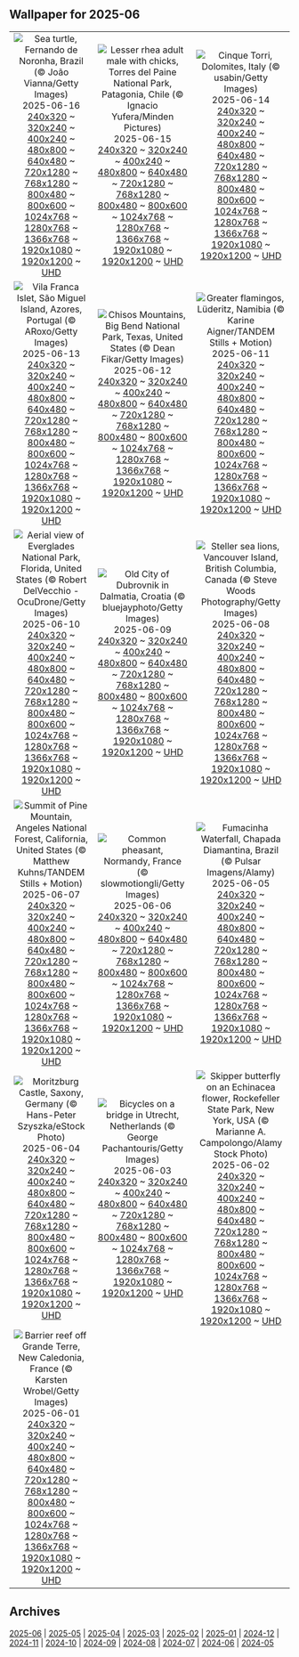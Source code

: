 ## Wallpaper for 2025-06
|      |      |      |
| :----: | :----: | :----: |
|![Sea turtle, Fernando de Noronha, Brazil (© João Vianna/Getty Images)](https://www.bing.com/th?id=OHR.SeaTurtleBrazil_ROW4882364759_320x240.jpg)<br />2025-06-16<br />[240x320](https://www.bing.com/th?id=OHR.SeaTurtleBrazil_ROW4882364759_240x320.jpg) ~ [320x240](https://www.bing.com/th?id=OHR.SeaTurtleBrazil_ROW4882364759_320x240.jpg) ~ [400x240](https://www.bing.com/th?id=OHR.SeaTurtleBrazil_ROW4882364759_400x240.jpg) ~ [480x800](https://www.bing.com/th?id=OHR.SeaTurtleBrazil_ROW4882364759_480x800.jpg) ~ [640x480](https://www.bing.com/th?id=OHR.SeaTurtleBrazil_ROW4882364759_640x480.jpg) ~ [720x1280](https://www.bing.com/th?id=OHR.SeaTurtleBrazil_ROW4882364759_720x1280.jpg) ~ [768x1280](https://www.bing.com/th?id=OHR.SeaTurtleBrazil_ROW4882364759_768x1280.jpg) ~ [800x480](https://www.bing.com/th?id=OHR.SeaTurtleBrazil_ROW4882364759_800x480.jpg) ~ [800x600](https://www.bing.com/th?id=OHR.SeaTurtleBrazil_ROW4882364759_800x600.jpg) ~ [1024x768](https://www.bing.com/th?id=OHR.SeaTurtleBrazil_ROW4882364759_1024x768.jpg) ~ [1280x768](https://www.bing.com/th?id=OHR.SeaTurtleBrazil_ROW4882364759_1280x768.jpg) ~ [1366x768](https://www.bing.com/th?id=OHR.SeaTurtleBrazil_ROW4882364759_1366x768.jpg) ~ [1920x1080](https://www.bing.com/th?id=OHR.SeaTurtleBrazil_ROW4882364759_1920x1080.jpg) ~ [1920x1200](https://www.bing.com/th?id=OHR.SeaTurtleBrazil_ROW4882364759_1920x1200.jpg) ~ [UHD](https://www.bing.com/th?id=OHR.SeaTurtleBrazil_ROW4882364759_UHD.jpg)|![Lesser rhea adult male with chicks, Torres del Paine National Park, Patagonia, Chile (© Ignacio Yufera/Minden Pictures)](https://www.bing.com/th?id=OHR.RheaDad_ROW4809293275_320x240.jpg)<br />2025-06-15<br />[240x320](https://www.bing.com/th?id=OHR.RheaDad_ROW4809293275_240x320.jpg) ~ [320x240](https://www.bing.com/th?id=OHR.RheaDad_ROW4809293275_320x240.jpg) ~ [400x240](https://www.bing.com/th?id=OHR.RheaDad_ROW4809293275_400x240.jpg) ~ [480x800](https://www.bing.com/th?id=OHR.RheaDad_ROW4809293275_480x800.jpg) ~ [640x480](https://www.bing.com/th?id=OHR.RheaDad_ROW4809293275_640x480.jpg) ~ [720x1280](https://www.bing.com/th?id=OHR.RheaDad_ROW4809293275_720x1280.jpg) ~ [768x1280](https://www.bing.com/th?id=OHR.RheaDad_ROW4809293275_768x1280.jpg) ~ [800x480](https://www.bing.com/th?id=OHR.RheaDad_ROW4809293275_800x480.jpg) ~ [800x600](https://www.bing.com/th?id=OHR.RheaDad_ROW4809293275_800x600.jpg) ~ [1024x768](https://www.bing.com/th?id=OHR.RheaDad_ROW4809293275_1024x768.jpg) ~ [1280x768](https://www.bing.com/th?id=OHR.RheaDad_ROW4809293275_1280x768.jpg) ~ [1366x768](https://www.bing.com/th?id=OHR.RheaDad_ROW4809293275_1366x768.jpg) ~ [1920x1080](https://www.bing.com/th?id=OHR.RheaDad_ROW4809293275_1920x1080.jpg) ~ [1920x1200](https://www.bing.com/th?id=OHR.RheaDad_ROW4809293275_1920x1200.jpg) ~ [UHD](https://www.bing.com/th?id=OHR.RheaDad_ROW4809293275_UHD.jpg)|![Cinque Torri, Dolomites, Italy (© usabin/Getty Images)](https://www.bing.com/th?id=OHR.DolomitiEstate_ROW3727709491_320x240.jpg)<br />2025-06-14<br />[240x320](https://www.bing.com/th?id=OHR.DolomitiEstate_ROW3727709491_240x320.jpg) ~ [320x240](https://www.bing.com/th?id=OHR.DolomitiEstate_ROW3727709491_320x240.jpg) ~ [400x240](https://www.bing.com/th?id=OHR.DolomitiEstate_ROW3727709491_400x240.jpg) ~ [480x800](https://www.bing.com/th?id=OHR.DolomitiEstate_ROW3727709491_480x800.jpg) ~ [640x480](https://www.bing.com/th?id=OHR.DolomitiEstate_ROW3727709491_640x480.jpg) ~ [720x1280](https://www.bing.com/th?id=OHR.DolomitiEstate_ROW3727709491_720x1280.jpg) ~ [768x1280](https://www.bing.com/th?id=OHR.DolomitiEstate_ROW3727709491_768x1280.jpg) ~ [800x480](https://www.bing.com/th?id=OHR.DolomitiEstate_ROW3727709491_800x480.jpg) ~ [800x600](https://www.bing.com/th?id=OHR.DolomitiEstate_ROW3727709491_800x600.jpg) ~ [1024x768](https://www.bing.com/th?id=OHR.DolomitiEstate_ROW3727709491_1024x768.jpg) ~ [1280x768](https://www.bing.com/th?id=OHR.DolomitiEstate_ROW3727709491_1280x768.jpg) ~ [1366x768](https://www.bing.com/th?id=OHR.DolomitiEstate_ROW3727709491_1366x768.jpg) ~ [1920x1080](https://www.bing.com/th?id=OHR.DolomitiEstate_ROW3727709491_1920x1080.jpg) ~ [1920x1200](https://www.bing.com/th?id=OHR.DolomitiEstate_ROW3727709491_1920x1200.jpg) ~ [UHD](https://www.bing.com/th?id=OHR.DolomitiEstate_ROW3727709491_UHD.jpg)|
|![Vila Franca Islet, São Miguel Island, Azores, Portugal (© ARoxo/Getty Images)](https://www.bing.com/th?id=OHR.SanMiguelAzores_ROW0642289272_320x240.jpg)<br />2025-06-13<br />[240x320](https://www.bing.com/th?id=OHR.SanMiguelAzores_ROW0642289272_240x320.jpg) ~ [320x240](https://www.bing.com/th?id=OHR.SanMiguelAzores_ROW0642289272_320x240.jpg) ~ [400x240](https://www.bing.com/th?id=OHR.SanMiguelAzores_ROW0642289272_400x240.jpg) ~ [480x800](https://www.bing.com/th?id=OHR.SanMiguelAzores_ROW0642289272_480x800.jpg) ~ [640x480](https://www.bing.com/th?id=OHR.SanMiguelAzores_ROW0642289272_640x480.jpg) ~ [720x1280](https://www.bing.com/th?id=OHR.SanMiguelAzores_ROW0642289272_720x1280.jpg) ~ [768x1280](https://www.bing.com/th?id=OHR.SanMiguelAzores_ROW0642289272_768x1280.jpg) ~ [800x480](https://www.bing.com/th?id=OHR.SanMiguelAzores_ROW0642289272_800x480.jpg) ~ [800x600](https://www.bing.com/th?id=OHR.SanMiguelAzores_ROW0642289272_800x600.jpg) ~ [1024x768](https://www.bing.com/th?id=OHR.SanMiguelAzores_ROW0642289272_1024x768.jpg) ~ [1280x768](https://www.bing.com/th?id=OHR.SanMiguelAzores_ROW0642289272_1280x768.jpg) ~ [1366x768](https://www.bing.com/th?id=OHR.SanMiguelAzores_ROW0642289272_1366x768.jpg) ~ [1920x1080](https://www.bing.com/th?id=OHR.SanMiguelAzores_ROW0642289272_1920x1080.jpg) ~ [1920x1200](https://www.bing.com/th?id=OHR.SanMiguelAzores_ROW0642289272_1920x1200.jpg) ~ [UHD](https://www.bing.com/th?id=OHR.SanMiguelAzores_ROW0642289272_UHD.jpg)|![Chisos Mountains, Big Bend National Park, Texas, United States (© Dean Fikar/Getty Images)](https://www.bing.com/th?id=OHR.BigBendChisos_ROW2039712319_320x240.jpg)<br />2025-06-12<br />[240x320](https://www.bing.com/th?id=OHR.BigBendChisos_ROW2039712319_240x320.jpg) ~ [320x240](https://www.bing.com/th?id=OHR.BigBendChisos_ROW2039712319_320x240.jpg) ~ [400x240](https://www.bing.com/th?id=OHR.BigBendChisos_ROW2039712319_400x240.jpg) ~ [480x800](https://www.bing.com/th?id=OHR.BigBendChisos_ROW2039712319_480x800.jpg) ~ [640x480](https://www.bing.com/th?id=OHR.BigBendChisos_ROW2039712319_640x480.jpg) ~ [720x1280](https://www.bing.com/th?id=OHR.BigBendChisos_ROW2039712319_720x1280.jpg) ~ [768x1280](https://www.bing.com/th?id=OHR.BigBendChisos_ROW2039712319_768x1280.jpg) ~ [800x480](https://www.bing.com/th?id=OHR.BigBendChisos_ROW2039712319_800x480.jpg) ~ [800x600](https://www.bing.com/th?id=OHR.BigBendChisos_ROW2039712319_800x600.jpg) ~ [1024x768](https://www.bing.com/th?id=OHR.BigBendChisos_ROW2039712319_1024x768.jpg) ~ [1280x768](https://www.bing.com/th?id=OHR.BigBendChisos_ROW2039712319_1280x768.jpg) ~ [1366x768](https://www.bing.com/th?id=OHR.BigBendChisos_ROW2039712319_1366x768.jpg) ~ [1920x1080](https://www.bing.com/th?id=OHR.BigBendChisos_ROW2039712319_1920x1080.jpg) ~ [1920x1200](https://www.bing.com/th?id=OHR.BigBendChisos_ROW2039712319_1920x1200.jpg) ~ [UHD](https://www.bing.com/th?id=OHR.BigBendChisos_ROW2039712319_UHD.jpg)|![Greater flamingos, Lüderitz, Namibia (© Karine Aigner/TANDEM Stills + Motion)](https://www.bing.com/th?id=OHR.FlamingosNamibia_ROW1962719255_320x240.jpg)<br />2025-06-11<br />[240x320](https://www.bing.com/th?id=OHR.FlamingosNamibia_ROW1962719255_240x320.jpg) ~ [320x240](https://www.bing.com/th?id=OHR.FlamingosNamibia_ROW1962719255_320x240.jpg) ~ [400x240](https://www.bing.com/th?id=OHR.FlamingosNamibia_ROW1962719255_400x240.jpg) ~ [480x800](https://www.bing.com/th?id=OHR.FlamingosNamibia_ROW1962719255_480x800.jpg) ~ [640x480](https://www.bing.com/th?id=OHR.FlamingosNamibia_ROW1962719255_640x480.jpg) ~ [720x1280](https://www.bing.com/th?id=OHR.FlamingosNamibia_ROW1962719255_720x1280.jpg) ~ [768x1280](https://www.bing.com/th?id=OHR.FlamingosNamibia_ROW1962719255_768x1280.jpg) ~ [800x480](https://www.bing.com/th?id=OHR.FlamingosNamibia_ROW1962719255_800x480.jpg) ~ [800x600](https://www.bing.com/th?id=OHR.FlamingosNamibia_ROW1962719255_800x600.jpg) ~ [1024x768](https://www.bing.com/th?id=OHR.FlamingosNamibia_ROW1962719255_1024x768.jpg) ~ [1280x768](https://www.bing.com/th?id=OHR.FlamingosNamibia_ROW1962719255_1280x768.jpg) ~ [1366x768](https://www.bing.com/th?id=OHR.FlamingosNamibia_ROW1962719255_1366x768.jpg) ~ [1920x1080](https://www.bing.com/th?id=OHR.FlamingosNamibia_ROW1962719255_1920x1080.jpg) ~ [1920x1200](https://www.bing.com/th?id=OHR.FlamingosNamibia_ROW1962719255_1920x1200.jpg) ~ [UHD](https://www.bing.com/th?id=OHR.FlamingosNamibia_ROW1962719255_UHD.jpg)|
|![Aerial view of Everglades National Park, Florida, United States (© Robert DelVecchio - OcuDrone/Getty Images)](https://www.bing.com/th?id=OHR.AerialEverglades_ROW1882187380_320x240.jpg)<br />2025-06-10<br />[240x320](https://www.bing.com/th?id=OHR.AerialEverglades_ROW1882187380_240x320.jpg) ~ [320x240](https://www.bing.com/th?id=OHR.AerialEverglades_ROW1882187380_320x240.jpg) ~ [400x240](https://www.bing.com/th?id=OHR.AerialEverglades_ROW1882187380_400x240.jpg) ~ [480x800](https://www.bing.com/th?id=OHR.AerialEverglades_ROW1882187380_480x800.jpg) ~ [640x480](https://www.bing.com/th?id=OHR.AerialEverglades_ROW1882187380_640x480.jpg) ~ [720x1280](https://www.bing.com/th?id=OHR.AerialEverglades_ROW1882187380_720x1280.jpg) ~ [768x1280](https://www.bing.com/th?id=OHR.AerialEverglades_ROW1882187380_768x1280.jpg) ~ [800x480](https://www.bing.com/th?id=OHR.AerialEverglades_ROW1882187380_800x480.jpg) ~ [800x600](https://www.bing.com/th?id=OHR.AerialEverglades_ROW1882187380_800x600.jpg) ~ [1024x768](https://www.bing.com/th?id=OHR.AerialEverglades_ROW1882187380_1024x768.jpg) ~ [1280x768](https://www.bing.com/th?id=OHR.AerialEverglades_ROW1882187380_1280x768.jpg) ~ [1366x768](https://www.bing.com/th?id=OHR.AerialEverglades_ROW1882187380_1366x768.jpg) ~ [1920x1080](https://www.bing.com/th?id=OHR.AerialEverglades_ROW1882187380_1920x1080.jpg) ~ [1920x1200](https://www.bing.com/th?id=OHR.AerialEverglades_ROW1882187380_1920x1200.jpg) ~ [UHD](https://www.bing.com/th?id=OHR.AerialEverglades_ROW1882187380_UHD.jpg)|![Old City of Dubrovnik in Dalmatia, Croatia (© bluejayphoto/Getty Images)](https://www.bing.com/th?id=OHR.DubrovnikTwilight_ROW1786568218_320x240.jpg)<br />2025-06-09<br />[240x320](https://www.bing.com/th?id=OHR.DubrovnikTwilight_ROW1786568218_240x320.jpg) ~ [320x240](https://www.bing.com/th?id=OHR.DubrovnikTwilight_ROW1786568218_320x240.jpg) ~ [400x240](https://www.bing.com/th?id=OHR.DubrovnikTwilight_ROW1786568218_400x240.jpg) ~ [480x800](https://www.bing.com/th?id=OHR.DubrovnikTwilight_ROW1786568218_480x800.jpg) ~ [640x480](https://www.bing.com/th?id=OHR.DubrovnikTwilight_ROW1786568218_640x480.jpg) ~ [720x1280](https://www.bing.com/th?id=OHR.DubrovnikTwilight_ROW1786568218_720x1280.jpg) ~ [768x1280](https://www.bing.com/th?id=OHR.DubrovnikTwilight_ROW1786568218_768x1280.jpg) ~ [800x480](https://www.bing.com/th?id=OHR.DubrovnikTwilight_ROW1786568218_800x480.jpg) ~ [800x600](https://www.bing.com/th?id=OHR.DubrovnikTwilight_ROW1786568218_800x600.jpg) ~ [1024x768](https://www.bing.com/th?id=OHR.DubrovnikTwilight_ROW1786568218_1024x768.jpg) ~ [1280x768](https://www.bing.com/th?id=OHR.DubrovnikTwilight_ROW1786568218_1280x768.jpg) ~ [1366x768](https://www.bing.com/th?id=OHR.DubrovnikTwilight_ROW1786568218_1366x768.jpg) ~ [1920x1080](https://www.bing.com/th?id=OHR.DubrovnikTwilight_ROW1786568218_1920x1080.jpg) ~ [1920x1200](https://www.bing.com/th?id=OHR.DubrovnikTwilight_ROW1786568218_1920x1200.jpg) ~ [UHD](https://www.bing.com/th?id=OHR.DubrovnikTwilight_ROW1786568218_UHD.jpg)|![Steller sea lions, Vancouver Island, British Columbia, Canada (© Steve Woods Photography/Getty Images)](https://www.bing.com/th?id=OHR.StellarSeaLions_ROW1703622183_320x240.jpg)<br />2025-06-08<br />[240x320](https://www.bing.com/th?id=OHR.StellarSeaLions_ROW1703622183_240x320.jpg) ~ [320x240](https://www.bing.com/th?id=OHR.StellarSeaLions_ROW1703622183_320x240.jpg) ~ [400x240](https://www.bing.com/th?id=OHR.StellarSeaLions_ROW1703622183_400x240.jpg) ~ [480x800](https://www.bing.com/th?id=OHR.StellarSeaLions_ROW1703622183_480x800.jpg) ~ [640x480](https://www.bing.com/th?id=OHR.StellarSeaLions_ROW1703622183_640x480.jpg) ~ [720x1280](https://www.bing.com/th?id=OHR.StellarSeaLions_ROW1703622183_720x1280.jpg) ~ [768x1280](https://www.bing.com/th?id=OHR.StellarSeaLions_ROW1703622183_768x1280.jpg) ~ [800x480](https://www.bing.com/th?id=OHR.StellarSeaLions_ROW1703622183_800x480.jpg) ~ [800x600](https://www.bing.com/th?id=OHR.StellarSeaLions_ROW1703622183_800x600.jpg) ~ [1024x768](https://www.bing.com/th?id=OHR.StellarSeaLions_ROW1703622183_1024x768.jpg) ~ [1280x768](https://www.bing.com/th?id=OHR.StellarSeaLions_ROW1703622183_1280x768.jpg) ~ [1366x768](https://www.bing.com/th?id=OHR.StellarSeaLions_ROW1703622183_1366x768.jpg) ~ [1920x1080](https://www.bing.com/th?id=OHR.StellarSeaLions_ROW1703622183_1920x1080.jpg) ~ [1920x1200](https://www.bing.com/th?id=OHR.StellarSeaLions_ROW1703622183_1920x1200.jpg) ~ [UHD](https://www.bing.com/th?id=OHR.StellarSeaLions_ROW1703622183_UHD.jpg)|
|![Summit of Pine Mountain, Angeles National Forest, California, United States (© Matthew Kuhns/TANDEM Stills + Motion)](https://www.bing.com/th?id=OHR.PacificCrestTrail_ROW1631856584_320x240.jpg)<br />2025-06-07<br />[240x320](https://www.bing.com/th?id=OHR.PacificCrestTrail_ROW1631856584_240x320.jpg) ~ [320x240](https://www.bing.com/th?id=OHR.PacificCrestTrail_ROW1631856584_320x240.jpg) ~ [400x240](https://www.bing.com/th?id=OHR.PacificCrestTrail_ROW1631856584_400x240.jpg) ~ [480x800](https://www.bing.com/th?id=OHR.PacificCrestTrail_ROW1631856584_480x800.jpg) ~ [640x480](https://www.bing.com/th?id=OHR.PacificCrestTrail_ROW1631856584_640x480.jpg) ~ [720x1280](https://www.bing.com/th?id=OHR.PacificCrestTrail_ROW1631856584_720x1280.jpg) ~ [768x1280](https://www.bing.com/th?id=OHR.PacificCrestTrail_ROW1631856584_768x1280.jpg) ~ [800x480](https://www.bing.com/th?id=OHR.PacificCrestTrail_ROW1631856584_800x480.jpg) ~ [800x600](https://www.bing.com/th?id=OHR.PacificCrestTrail_ROW1631856584_800x600.jpg) ~ [1024x768](https://www.bing.com/th?id=OHR.PacificCrestTrail_ROW1631856584_1024x768.jpg) ~ [1280x768](https://www.bing.com/th?id=OHR.PacificCrestTrail_ROW1631856584_1280x768.jpg) ~ [1366x768](https://www.bing.com/th?id=OHR.PacificCrestTrail_ROW1631856584_1366x768.jpg) ~ [1920x1080](https://www.bing.com/th?id=OHR.PacificCrestTrail_ROW1631856584_1920x1080.jpg) ~ [1920x1200](https://www.bing.com/th?id=OHR.PacificCrestTrail_ROW1631856584_1920x1200.jpg) ~ [UHD](https://www.bing.com/th?id=OHR.PacificCrestTrail_ROW1631856584_UHD.jpg)|![Common pheasant, Normandy, France (© slowmotiongli/Getty Images)](https://www.bing.com/th?id=OHR.Pheasant_ROW1557701381_320x240.jpg)<br />2025-06-06<br />[240x320](https://www.bing.com/th?id=OHR.Pheasant_ROW1557701381_240x320.jpg) ~ [320x240](https://www.bing.com/th?id=OHR.Pheasant_ROW1557701381_320x240.jpg) ~ [400x240](https://www.bing.com/th?id=OHR.Pheasant_ROW1557701381_400x240.jpg) ~ [480x800](https://www.bing.com/th?id=OHR.Pheasant_ROW1557701381_480x800.jpg) ~ [640x480](https://www.bing.com/th?id=OHR.Pheasant_ROW1557701381_640x480.jpg) ~ [720x1280](https://www.bing.com/th?id=OHR.Pheasant_ROW1557701381_720x1280.jpg) ~ [768x1280](https://www.bing.com/th?id=OHR.Pheasant_ROW1557701381_768x1280.jpg) ~ [800x480](https://www.bing.com/th?id=OHR.Pheasant_ROW1557701381_800x480.jpg) ~ [800x600](https://www.bing.com/th?id=OHR.Pheasant_ROW1557701381_800x600.jpg) ~ [1024x768](https://www.bing.com/th?id=OHR.Pheasant_ROW1557701381_1024x768.jpg) ~ [1280x768](https://www.bing.com/th?id=OHR.Pheasant_ROW1557701381_1280x768.jpg) ~ [1366x768](https://www.bing.com/th?id=OHR.Pheasant_ROW1557701381_1366x768.jpg) ~ [1920x1080](https://www.bing.com/th?id=OHR.Pheasant_ROW1557701381_1920x1080.jpg) ~ [1920x1200](https://www.bing.com/th?id=OHR.Pheasant_ROW1557701381_1920x1200.jpg) ~ [UHD](https://www.bing.com/th?id=OHR.Pheasant_ROW1557701381_UHD.jpg)|![Fumacinha Waterfall, Chapada Diamantina, Brazil (© Pulsar Imagens/Alamy)](https://www.bing.com/th?id=OHR.FumacinhaBahia_ROW1478694911_320x240.jpg)<br />2025-06-05<br />[240x320](https://www.bing.com/th?id=OHR.FumacinhaBahia_ROW1478694911_240x320.jpg) ~ [320x240](https://www.bing.com/th?id=OHR.FumacinhaBahia_ROW1478694911_320x240.jpg) ~ [400x240](https://www.bing.com/th?id=OHR.FumacinhaBahia_ROW1478694911_400x240.jpg) ~ [480x800](https://www.bing.com/th?id=OHR.FumacinhaBahia_ROW1478694911_480x800.jpg) ~ [640x480](https://www.bing.com/th?id=OHR.FumacinhaBahia_ROW1478694911_640x480.jpg) ~ [720x1280](https://www.bing.com/th?id=OHR.FumacinhaBahia_ROW1478694911_720x1280.jpg) ~ [768x1280](https://www.bing.com/th?id=OHR.FumacinhaBahia_ROW1478694911_768x1280.jpg) ~ [800x480](https://www.bing.com/th?id=OHR.FumacinhaBahia_ROW1478694911_800x480.jpg) ~ [800x600](https://www.bing.com/th?id=OHR.FumacinhaBahia_ROW1478694911_800x600.jpg) ~ [1024x768](https://www.bing.com/th?id=OHR.FumacinhaBahia_ROW1478694911_1024x768.jpg) ~ [1280x768](https://www.bing.com/th?id=OHR.FumacinhaBahia_ROW1478694911_1280x768.jpg) ~ [1366x768](https://www.bing.com/th?id=OHR.FumacinhaBahia_ROW1478694911_1366x768.jpg) ~ [1920x1080](https://www.bing.com/th?id=OHR.FumacinhaBahia_ROW1478694911_1920x1080.jpg) ~ [1920x1200](https://www.bing.com/th?id=OHR.FumacinhaBahia_ROW1478694911_1920x1200.jpg) ~ [UHD](https://www.bing.com/th?id=OHR.FumacinhaBahia_ROW1478694911_UHD.jpg)|
|![Moritzburg Castle, Saxony, Germany (© Hans-Peter Szyszka/eStock Photo)](https://www.bing.com/th?id=OHR.SchlossMoritzburg_ROW1385647959_320x240.jpg)<br />2025-06-04<br />[240x320](https://www.bing.com/th?id=OHR.SchlossMoritzburg_ROW1385647959_240x320.jpg) ~ [320x240](https://www.bing.com/th?id=OHR.SchlossMoritzburg_ROW1385647959_320x240.jpg) ~ [400x240](https://www.bing.com/th?id=OHR.SchlossMoritzburg_ROW1385647959_400x240.jpg) ~ [480x800](https://www.bing.com/th?id=OHR.SchlossMoritzburg_ROW1385647959_480x800.jpg) ~ [640x480](https://www.bing.com/th?id=OHR.SchlossMoritzburg_ROW1385647959_640x480.jpg) ~ [720x1280](https://www.bing.com/th?id=OHR.SchlossMoritzburg_ROW1385647959_720x1280.jpg) ~ [768x1280](https://www.bing.com/th?id=OHR.SchlossMoritzburg_ROW1385647959_768x1280.jpg) ~ [800x480](https://www.bing.com/th?id=OHR.SchlossMoritzburg_ROW1385647959_800x480.jpg) ~ [800x600](https://www.bing.com/th?id=OHR.SchlossMoritzburg_ROW1385647959_800x600.jpg) ~ [1024x768](https://www.bing.com/th?id=OHR.SchlossMoritzburg_ROW1385647959_1024x768.jpg) ~ [1280x768](https://www.bing.com/th?id=OHR.SchlossMoritzburg_ROW1385647959_1280x768.jpg) ~ [1366x768](https://www.bing.com/th?id=OHR.SchlossMoritzburg_ROW1385647959_1366x768.jpg) ~ [1920x1080](https://www.bing.com/th?id=OHR.SchlossMoritzburg_ROW1385647959_1920x1080.jpg) ~ [1920x1200](https://www.bing.com/th?id=OHR.SchlossMoritzburg_ROW1385647959_1920x1200.jpg) ~ [UHD](https://www.bing.com/th?id=OHR.SchlossMoritzburg_ROW1385647959_UHD.jpg)|![Bicycles on a bridge in Utrecht, Netherlands (© George Pachantouris/Getty Images)](https://www.bing.com/th?id=OHR.BicyclesUtrecht_ROW1292854784_320x240.jpg)<br />2025-06-03<br />[240x320](https://www.bing.com/th?id=OHR.BicyclesUtrecht_ROW1292854784_240x320.jpg) ~ [320x240](https://www.bing.com/th?id=OHR.BicyclesUtrecht_ROW1292854784_320x240.jpg) ~ [400x240](https://www.bing.com/th?id=OHR.BicyclesUtrecht_ROW1292854784_400x240.jpg) ~ [480x800](https://www.bing.com/th?id=OHR.BicyclesUtrecht_ROW1292854784_480x800.jpg) ~ [640x480](https://www.bing.com/th?id=OHR.BicyclesUtrecht_ROW1292854784_640x480.jpg) ~ [720x1280](https://www.bing.com/th?id=OHR.BicyclesUtrecht_ROW1292854784_720x1280.jpg) ~ [768x1280](https://www.bing.com/th?id=OHR.BicyclesUtrecht_ROW1292854784_768x1280.jpg) ~ [800x480](https://www.bing.com/th?id=OHR.BicyclesUtrecht_ROW1292854784_800x480.jpg) ~ [800x600](https://www.bing.com/th?id=OHR.BicyclesUtrecht_ROW1292854784_800x600.jpg) ~ [1024x768](https://www.bing.com/th?id=OHR.BicyclesUtrecht_ROW1292854784_1024x768.jpg) ~ [1280x768](https://www.bing.com/th?id=OHR.BicyclesUtrecht_ROW1292854784_1280x768.jpg) ~ [1366x768](https://www.bing.com/th?id=OHR.BicyclesUtrecht_ROW1292854784_1366x768.jpg) ~ [1920x1080](https://www.bing.com/th?id=OHR.BicyclesUtrecht_ROW1292854784_1920x1080.jpg) ~ [1920x1200](https://www.bing.com/th?id=OHR.BicyclesUtrecht_ROW1292854784_1920x1200.jpg) ~ [UHD](https://www.bing.com/th?id=OHR.BicyclesUtrecht_ROW1292854784_UHD.jpg)|![Skipper butterfly on an Echinacea flower, Rockefeller State Park, New York, USA (© Marianne A. Campolongo/Alamy Stock Photo)](https://www.bing.com/th?id=OHR.EchinaceaButterfly_ROW1204867098_320x240.jpg)<br />2025-06-02<br />[240x320](https://www.bing.com/th?id=OHR.EchinaceaButterfly_ROW1204867098_240x320.jpg) ~ [320x240](https://www.bing.com/th?id=OHR.EchinaceaButterfly_ROW1204867098_320x240.jpg) ~ [400x240](https://www.bing.com/th?id=OHR.EchinaceaButterfly_ROW1204867098_400x240.jpg) ~ [480x800](https://www.bing.com/th?id=OHR.EchinaceaButterfly_ROW1204867098_480x800.jpg) ~ [640x480](https://www.bing.com/th?id=OHR.EchinaceaButterfly_ROW1204867098_640x480.jpg) ~ [720x1280](https://www.bing.com/th?id=OHR.EchinaceaButterfly_ROW1204867098_720x1280.jpg) ~ [768x1280](https://www.bing.com/th?id=OHR.EchinaceaButterfly_ROW1204867098_768x1280.jpg) ~ [800x480](https://www.bing.com/th?id=OHR.EchinaceaButterfly_ROW1204867098_800x480.jpg) ~ [800x600](https://www.bing.com/th?id=OHR.EchinaceaButterfly_ROW1204867098_800x600.jpg) ~ [1024x768](https://www.bing.com/th?id=OHR.EchinaceaButterfly_ROW1204867098_1024x768.jpg) ~ [1280x768](https://www.bing.com/th?id=OHR.EchinaceaButterfly_ROW1204867098_1280x768.jpg) ~ [1366x768](https://www.bing.com/th?id=OHR.EchinaceaButterfly_ROW1204867098_1366x768.jpg) ~ [1920x1080](https://www.bing.com/th?id=OHR.EchinaceaButterfly_ROW1204867098_1920x1080.jpg) ~ [1920x1200](https://www.bing.com/th?id=OHR.EchinaceaButterfly_ROW1204867098_1920x1200.jpg) ~ [UHD](https://www.bing.com/th?id=OHR.EchinaceaButterfly_ROW1204867098_UHD.jpg)|
|![Barrier reef off Grande Terre, New Caledonia, France (© Karsten Wrobel/Getty Images)](https://www.bing.com/th?id=OHR.GrandeTerreReef_ROW1096147222_320x240.jpg)<br />2025-06-01<br />[240x320](https://www.bing.com/th?id=OHR.GrandeTerreReef_ROW1096147222_240x320.jpg) ~ [320x240](https://www.bing.com/th?id=OHR.GrandeTerreReef_ROW1096147222_320x240.jpg) ~ [400x240](https://www.bing.com/th?id=OHR.GrandeTerreReef_ROW1096147222_400x240.jpg) ~ [480x800](https://www.bing.com/th?id=OHR.GrandeTerreReef_ROW1096147222_480x800.jpg) ~ [640x480](https://www.bing.com/th?id=OHR.GrandeTerreReef_ROW1096147222_640x480.jpg) ~ [720x1280](https://www.bing.com/th?id=OHR.GrandeTerreReef_ROW1096147222_720x1280.jpg) ~ [768x1280](https://www.bing.com/th?id=OHR.GrandeTerreReef_ROW1096147222_768x1280.jpg) ~ [800x480](https://www.bing.com/th?id=OHR.GrandeTerreReef_ROW1096147222_800x480.jpg) ~ [800x600](https://www.bing.com/th?id=OHR.GrandeTerreReef_ROW1096147222_800x600.jpg) ~ [1024x768](https://www.bing.com/th?id=OHR.GrandeTerreReef_ROW1096147222_1024x768.jpg) ~ [1280x768](https://www.bing.com/th?id=OHR.GrandeTerreReef_ROW1096147222_1280x768.jpg) ~ [1366x768](https://www.bing.com/th?id=OHR.GrandeTerreReef_ROW1096147222_1366x768.jpg) ~ [1920x1080](https://www.bing.com/th?id=OHR.GrandeTerreReef_ROW1096147222_1920x1080.jpg) ~ [1920x1200](https://www.bing.com/th?id=OHR.GrandeTerreReef_ROW1096147222_1920x1200.jpg) ~ [UHD](https://www.bing.com/th?id=OHR.GrandeTerreReef_ROW1096147222_UHD.jpg)|

## Archives
[2025-06](/archives/2025-06/) | [2025-05](/archives/2025-05/) | [2025-04](/archives/2025-04/) | [2025-03](/archives/2025-03/) | [2025-02](/archives/2025-02/) | [2025-01](/archives/2025-01/) | [2024-12](/archives/2024-12/) | [2024-11](/archives/2024-11/) | [2024-10](/archives/2024-10/) | [2024-09](/archives/2024-09/) | [2024-08](/archives/2024-08/) | [2024-07](/archives/2024-07/) | [2024-06](/archives/2024-06/) | [2024-05](/archives/2024-05/)